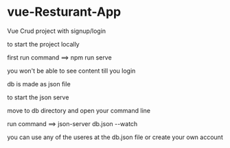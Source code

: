 # vue-Resturant-App

Vue Crud project with signup/login 

 to start the project locally 
 
 first run command ==> npm run serve
 
 you won't be able to see content till you login 
 
 
 db is made as json file 
 
 to start the json serve 
 
 move to db directory and open your command line
 
 run command ==>  json-server db.json --watch
 
 
 you can use any of the useres at the db.json file or create your own account

